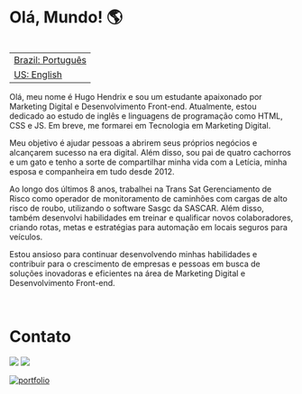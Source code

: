 
<h1> Olá, Mundo! 🌎</h1>

<table align="right">
 <tr><td><a href="https://github.com/HugoHendrix/hugohendrix/blob/main/README.md">Brazil: Português</a></td></tr> 
 <tr><td><a href="https://github.com/HugoHendrix/hugohendrix/blob/main/README-en.md">US: English</a></td></tr>
</table>

Olá, meu nome é Hugo Hendrix e sou um estudante apaixonado por Marketing Digital e Desenvolvimento Front-end. Atualmente, estou dedicado ao estudo de inglês e linguagens de programação como HTML, CSS e JS. Em breve, me formarei em Tecnologia em Marketing Digital.

Meu objetivo é ajudar pessoas a abrirem seus próprios negócios e alcançarem sucesso na era digital. Além disso, sou pai de quatro cachorros e um gato e tenho a sorte de compartilhar minha vida com a Letícia, minha esposa e companheira em tudo desde 2012.

Ao longo dos últimos 8 anos, trabalhei na Trans Sat Gerenciamento de Risco como operador de monitoramento de caminhões com cargas de alto risco de roubo, utilizando o software Sasgc da SASCAR. Além disso, também desenvolvi habilidades em treinar e qualificar novos colaboradores, criando rotas, metas e estratégias para automação em locais seguros para veículos.

Estou ansioso para continuar desenvolvendo minhas habilidades e contribuir para o crescimento de empresas e pessoas em busca de soluções inovadoras e eficientes na área de Marketing Digital e Desenvolvimento Front-end.

<br>


<h1>Contato</h1>
<a href = "mailto:hugohendrixc@gmail.com"><img src="https://img.shields.io/badge/Gmail-D14836?style=for-the-badge&logo=gmail&logoColor=white" target="_blank"></a>
  <a href="https://www.linkedin.com/in/hugohendrix" target="_blank"><img src="https://img.shields.io/badge/-LinkedIn-%230077B5?style=for-the-badge&logo=linkedin&logoColor=white" target="_blank"></a> 
  
[![portfolio](https://img.shields.io/badge/my_portfolio-000?style=for-the-badge&logo=ko-fi&logoColor=white)](https://bio.link/hugohendrix)





